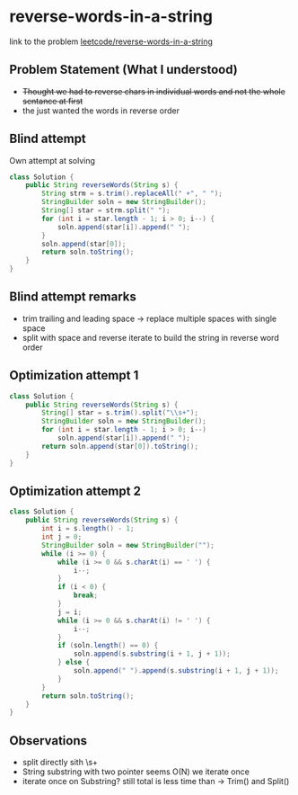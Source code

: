 # reverse-words-in-a-string
link to the problem [leetcode/reverse-words-in-a-string](https://leetcode.com/problems/reverse-words-in-a-string/)

## Problem Statement (What I understood)
- ~~Thought we had to reverse chars in individual words and not the whole sentance at first~~
- the just wanted the words in reverse order

## Blind attempt
Own attempt at solving

```java
class Solution {
    public String reverseWords(String s) {
        String strm = s.trim().replaceAll(" +", " ");
        StringBuilder soln = new StringBuilder();
        String[] star = strm.split(" ");
        for (int i = star.length - 1; i > 0; i--) {
            soln.append(star[i]).append(" ");
        }
        soln.append(star[0]);
        return soln.toString();
    }
}
```

## Blind attempt remarks
- trim trailing and leading space -> replace multiple spaces with single space
- split with space and reverse iterate to build the string in reverse word order

## Optimization attempt 1
```java
class Solution {
    public String reverseWords(String s) {
        String[] star = s.trim().split("\\s+");
        StringBuilder soln = new StringBuilder();
        for (int i = star.length - 1; i > 0; i--)
            soln.append(star[i]).append(" ");
        return soln.append(star[0]).toString();
    }
}
```
## Optimization attempt 2
```java
class Solution {
    public String reverseWords(String s) {
        int i = s.length() - 1;
        int j = 0;
        StringBuilder soln = new StringBuilder("");
        while (i >= 0) {
            while (i >= 0 && s.charAt(i) == ' ') {
                i--;
            }
            if (i < 0) {
                break;
            }
            j = i;
            while (i >= 0 && s.charAt(i) != ' ') {
                i--;
            }
            if (soln.length() == 0) {
                soln.append(s.substring(i + 1, j + 1));
            } else {
                soln.append(" ").append(s.substring(i + 1, j + 1));
            }
        }
        return soln.toString();
    }
}
```

## Observations
- split directly sith \\s+ 
- String substring with two pointer seems O(N) we iterate once 
- iterate once on Substring? still total is less time than -> Trim() and Split()
